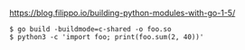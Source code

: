 https://blog.filippo.io/building-python-modules-with-go-1-5/

```
$ go build -buildmode=c-shared -o foo.so
$ python3 -c 'import foo; print(foo.sum(2, 40))'
```

